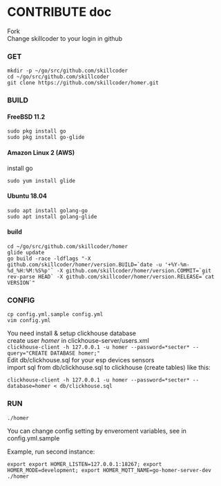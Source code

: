 # CONTRIBUTE doc
 Fork  
 Change skillcoder to your login in github  
### GET
```
mkdir -p ~/go/src/github.com/skillcoder
cd ~/go/src/github.com/skillcoder
git clone https://github.com/skillcoder/homer.git
```

### BUILD
#### FreeBSD 11.2
```
sudo pkg install go
sudo pkg install go-glide
```
#### Amazon Linux 2 (AWS)
install go
```
sudo yum install glide
```
#### Ubuntu 18.04
```
sudo apt install golang-go
sudo apt install golang-glide
```
#### build
```
cd ~/go/src/github.com/skillcoder/homer
glide update
go build -race -ldflags "-X github.com/skillcoder/homer/version.BUILD=`date -u '+%Y-%m-%d_%H:%M:%S%p'` -X github.com/skillcoder/homer/version.COMMIT=`git rev-parse HEAD` -X github.com/skillcoder/homer/version.RELEASE=`cat VERSION`"
```

### CONFIG
```
cp config.yml.sample config.yml
vim config.yml
```
You need install & setup clickhouse database  
create user *homer* in clickhouse-server/users.xml  
`clickhouse-client -h 127.0.0.1 -u homer --password=*secter* --query="CREATE DATABASE homer;"`  
Edit db/clickhouse.sql for your esp devices sensors  
import sql from db/clickhouse.sql to clickhouse (create tables) like this:  
```
clickhouse-client -h 127.0.0.1 -u homer --password=*secter* --database=homer < db/clickhouse.sql
```

### RUN
```
./homer
```
You can change config setting by enveroment variables, see in config.yml.sample  

Example, run second instance:  
```
export export HOMER_LISTEN=127.0.0.1:18267; export HOMER_MODE=development; export HOMER_MQTT_NAME=go-homer-server-dev
./homer
```

